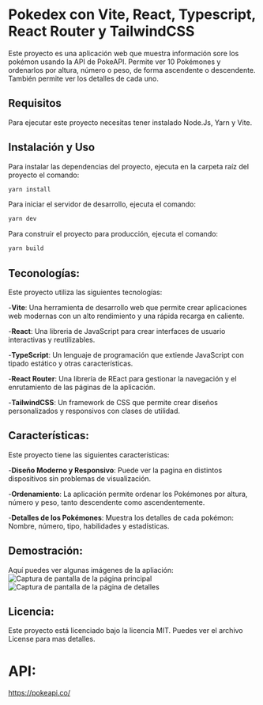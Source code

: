 # Pokedex con Vite, React, Typescript, React Router y TailwindCSS

Este proyecto es una aplicación web que muestra información sore los pokémon usando la API de PokeAPI. Permite ver 10 Pokémones y ordenarlos por altura, número o peso, de forma ascendente o descendente. También permite ver los detalles de cada uno.

## Requisitos

Para ejecutar este proyecto necesitas tener instalado Node.Js, Yarn y Vite.

## Instalación y Uso

Para instalar las dependencias del proyecto, ejecuta en la carpeta raíz del proyecto el comando:

```bash
yarn install
```

Para iniciar el servidor de desarrollo, ejecuta el comando:

```bash
yarn dev
```

Para construir el proyecto para producción, ejecuta el comando:

```bash
yarn build
```

## Teconologías:

Este proyecto utiliza las siguientes tecnologías:

-**Vite**: Una herramienta de desarrollo web que permite crear aplicaciones web modernas con un alto rendimiento y una rápida recarga en caliente.

-**React**: Una libreria de JavaScript para crear interfaces de usuario interactivas y reutilizables.

-**TypeScript**: Un lenguaje de programación que extiende JavaScript con tipado estático y otras características.

-**React Router**: Una librería de REact para gestionar la navegación y el enrutamiento de las páginas de la aplicación.

-**TailwindCSS**: Un framework de CSS que permite crear diseños personalizados y responsivos con clases de utilidad.

## Características:

Este proyecto tiene las siguientes características:

-**Diseño Moderno y Responsivo**: Puede ver la pagina en distintos dispositivos sin problemas de visualización.

-**Ordenamiento**: La aplicación permite ordenar los Pokémones por altura, número y peso, tanto descendente como ascendentemente.

-**Detalles de los Pokémones**: Muestra los detalles de cada pokémon: Nombre, número, tipo, habilidades y estadísticas.

## Demostración:

Aquí puedes ver algunas imágenes de la apliación: ![Captura de pantalla de la página principal](../pokedex/src/assets/Pantalla%20Principal.png) ![Captura de pantalla de la página de detalles](../pokedex/src/assets/Pantalla%20detalles.png)

## Licencia:

Este proyecto está licenciado bajo la licencia MIT. Puedes ver el archivo License para mas detalles.

# API:

https://pokeapi.co/
